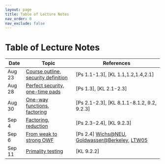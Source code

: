 ```yaml
---
layout: page
title: Table of Lecture Notes
nav_order: 0
nav_exclude: false
---
```


Table of Lecture Notes
========

| Date      | Topic                                     | References  |
| --------- | ----------------------------------------- | ----------- |
| Aug 23    | [Course outline, security definition](1-intro.md)  | [Ps 1.1-1.3], [KL 1.1,1.2,1.4,2.1] |
| Aug 28    | [Perfect security, one-time pads](1-intro.md)    | [Ps 1.3], [KL 2.1-2.3] |
| Aug 30    | [One-way functions, factoring](2-owf.md)    | [Ps 2.1-2.3], [KL 8.1.1-8.1.2, 9.2, 9.2.3] |
| Sep 4     | [Factoring, reduction](2-owf.md#primes-and-factoring)    | [Ps 2.3-2.4], [KL 9.2.3] |
| Sep 6     | [From weak to strong OWF](2-owf.md#from-weak-owf-to-strong-owf)    | [Ps 2.4] [Wichs@NEU](https://www.ccs.neu.edu/home/wichs/class/crypto-fall17/lecture10.pdf), [Goldwasser@Berkeley](https://inst.eecs.berkeley.edu/~cs276/fa20/slides/lec7.pdf), [LTW05](https://lucatrevisan.github.io/pubs/LTW05.pdf) |
| Sep 11    | [Primality testing](2-owf.md#primality-testing)    | [KL 9.2.2] |


